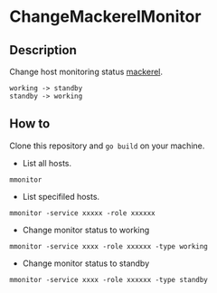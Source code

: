 # ChangeMackerelMonitor

## Description
Change host monitoring status [mackerel](https://mackerel.io).

```
working -> standby
standby -> working
```

## How to
Clone this repository and `go build` on your machine.

- List all hosts.

```
mmonitor
```

- List specifiled hosts.

```
mmonitor -service xxxxx -role xxxxxx
```

- Change monitor status to working

```
mmonitor -service xxxx -role xxxxxx -type working
```

- Change monitor status to standby

```
mmonitor -service xxxx -role xxxxxx -type standby
```
